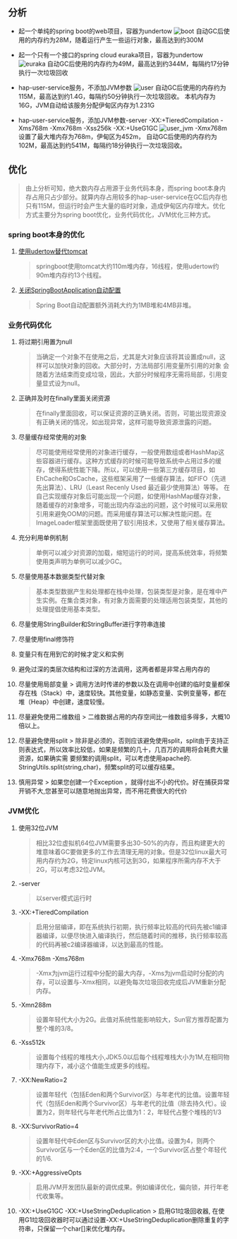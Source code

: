##  分析

- 起一个单纯的spring boot的web项目，容器为undertow
  ![boot](../../pics/springboot/boot.png)
  自动GC后使用的内存约为28M，随着运行产生一些运行对象，最高达到约300M
  
- 起一个只有一个接口的spring cloud euraka项目，容器为undertow
  ![euraka](../../pics/springboot/euraka_client.png)
  自动GC后使用的内存约为49M，最高达到约344M，每隔约17分钟执行一次垃圾回收
  
- hap-user-service服务，不添加JVM参数
  ![user](../../pics/springboot/user.png)
  自动GC后使用的内存约为115M，最高达到约1.4G，每隔约50分钟执行一次垃圾回收。
  本机内存为16G，JVM自动给该服务分配伊甸区内存为1.231G
  
- hap-user-service服务，添加JVM参数-server -XX:+TieredCompilation -Xms768m -Xmx768m -Xss256k -XX:+UseG1GC
  ![user_jvm](../../pics/springboot/user_jvm.png)
  -Xmx768m设置了最大堆内存为768m，伊甸区为452m，
  自动GC后使用的内存约为102M，最高达到约541M，每隔约18分钟执行一次垃圾回收。

## 优化
> 由上分析可知，绝大数内存占用源于业务代码本身，而spring boot本身内存占用只占少部分。就算内存占用较多的hap-user-service在GC后内存也只有115M，但运行时会产生大量的临时对象，造成伊甸区内存增大。优化方式主要分为spring boot优化，业务代码优化，JVM优化三种方式。

### spring boot本身的优化

   1. [使用udertow替代tomcat](https://alexecollins.com/spring-boot-performance/)

        > springboot使用tomcat大约110m堆内存，16线程，使用udertow约90m堆内存约13个线程。
   2. [关闭SpringBootApplication自动配置](https://dzone.com/articles/spring-boot-memory-performance)
   
         > Spring Boot自动配置额外消耗大约为1MB堆和4MB非堆。
      
### 业务代码优化
   1. 将过期引用置为null
   
      > 当确定一个对象不在使用之后，尤其是大对象应该将其设置成null，这样可以加快对象的回收。大部分时，方法局部引用变量所引用的对象 会随着方法结束而变成垃圾，因此，大部分时候程序无需将局部，引用变量显式设为null。
   2. 正确并及时在finally里面关闭资源
      > 在finally里面回收，可以保证资源的正确关闭。否则，可能出现资源没有正确关闭的情况，如出现异常，这样可能导致资源泄露的问题。
   3. 尽量缓存经常使用的对象
      > 尽可能使用经常使用的对象进行缓存，一般使用数组或者HashMap这些容器进行缓存。这种方式缓存的时候可能导致系统中占用过多的缓存，使得系统性能下降。所以，可以使用一些第三方缓存项目，如EhCache和OsCache，这些框架采用了一些缓存算法，如FIFO（先进先出算法）、LRU（Least Recenly Used 最近最少使用算法）等等。
        在自己实现缓存对象后可能出现一个问题，如使用HashMap缓存对象，随着缓存的对象增多，可能出现内存溢出的问题，这个时候可以采用软引用来避免OOM的问题。而采用缓存算法可以解决性能问题。在ImageLoader框架里面既使用了软引用技术，又使用了相关缓存算法。
   4. 充分利用单例机制
      > 单例可以减少对资源的加载，缩短运行的时间，提高系统效率，将频繁使用类声明为单例可以减少GC。
   5. 尽量使用基本数据类型代替对象
      > 基本类型数据产生和处理都在栈中处理，包装类型是对象，是在堆中产生实例。在集合类对象，有对象方面需要的处理适用包装类型，其他的处理提倡使用基本类型。
   6. 尽量使用StringBuilder和StringBuffer进行字符串连接
   7. 尽量使用final修饰符
   8. 变量只有在用到它的时候才定义和实例
   9. 避免过深的类层次结构和过深的方法调用，这两者都是非常占用内存的
   10. 尽量使用局部变量
      > 调用方法时传递的参数以及在调用中创建的临时变量都保存在栈（Stack）中，速度较快。其他变量，如静态变量、实例变量等，都在堆（Heap）中创建，速度较慢。
   11. 尽量避免使用二维数组
      > 二维数据占用的内存空间比一维数组多得多，大概10倍以上。
   12. 尽量避免使用split
      > 除非是必须的，否则应该避免使用split，split由于支持正则表达式，所以效率比较低，如果是频繁的几十，几百万的调用将会耗费大量资源，如果确实需 要频繁的调用split，可以考虑使用apache的. StringUtils.split(string,char)，频繁split的可以缓存结果。
   13. 慎用异常
      > 如果您创建一个Exception ，就得付出不小的代价。好在捕获异常开销不大,您甚至可以随意地抛出异常，而不用花费很大的代价
      
### JVM优化
   1. 使用32位JVM
   
      	> 相比32位虚拟机64位JVM需要多出30-50%的内存，而且构建更大的堆意味着GC要做更多的工作去清理无用的对象。但是32位linux最大可用内存约为2G，特定linux内核可达到3G，如果程序所需内存不大于2G，可以考虑32位JVM。
   2. -server
      > 以server模式运行时
   3. -XX:+TieredCompilation
      > 启用分层编译，即在系统执行初期，执行频率比较高的代码先被c1编译器编译，以便尽快进入编译执行，然后随着时间的推移，执行频率较高的代码再被c2编译器编译，以达到最高的性能。
   4. -Xmx768m -Xms768m
      > -Xmx为jvm运行过程中分配的最大内存，-Xms为jvm启动时分配的内存，可以设置与-Xmx相同，以避免每次垃圾回收完成后JVM重新分配内存。
   5. -Xmn288m
      > 设置年轻代大小为2G。此值对系统性能影响较大，Sun官方推荐配置为整个堆的3/8。
   6. -Xss512k
      > 设置每个线程的堆栈大小,JDK5.0以后每个线程堆栈大小为1M,在相同物理内存下，减小这个值能生成更多的线程。
   7. -XX:NewRatio=2
      > 设置年轻代（包括Eden和两个Survivor区）与年老代的比值。设置年轻代（包括Eden和两个Survivor区）与年老代的比值（除去持久代）。设置为2，则年轻代与年老代所占比值为1：2，年轻代占整个堆栈的1/3
   8. -XX:SurvivorRatio=4
      > 设置年轻代中Eden区与Survivor区的大小比值。设置为4，则两个Survivor区与一个Eden区的比值为2:4，一个Survivor区占整个年轻代的1/6.
   9. -XX:+AggressiveOpts
      > 启用JVM开发团队最新的调优成果。例如编译优化，偏向锁，并行年老代收集等。
   10. -XX:+UseG1GC -XX:+UseStringDeduplication
      > 启用G1垃圾回收器, 在使用G1垃圾回收器时可以通过设置-XX:+UseStringDeduplication删除重复的字符串，只保留一个char[]来优化堆内存。
